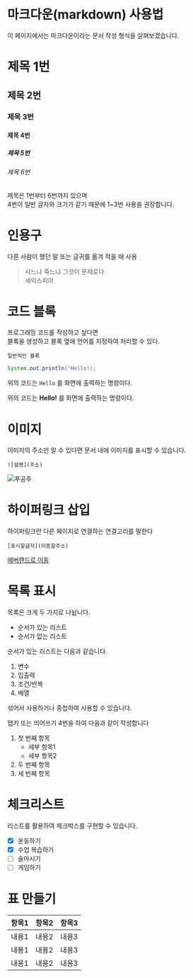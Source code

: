 # 마크다운(markdown) 사용법

이 페이지에서는 마크다운이라는 문서 작성 형식을 살펴보겠습니다.

# 제목 1번
## 제목 2번
### 제목 3번
#### 제목 4번
##### 제목 5번
###### 제목 6번

제목은 1번부터 6번까지 있으며  
4번이 일반 글자와 크기가 같기 때문에 1~3번 사용을 권장합니다.

# 인용구

다른 사람이 했던 말 또는 글귀를 옮겨 적을 때 사용

> 사느냐 죽느냐 그것이 문제로다  
> 셰익스피어

# 코드 블록

프로그래밍 코드를 작성하고 싶다면  
블록을 생성하고 블록 옆에 언어를 지정하여 처리할 수 있다.

```
일반적인 블록
```
```java
System.out.println("Hello!);
```

위의 코드는 `Hello`  를 화면에 출력하는 명령이다.

위의 코드는 **Hello!**  를 화면에 출력하는 명령이다.

# 이미지

이미지의 주소만 알 수 있다면 문서 내에 이미지를 표시할 수 있습니다.
```
![설명](주소)
```
![푸공주](https://github.com/lodorive/khdori/blob/main/img.gif?raw=true)

# 하이퍼링크 삽입

하이퍼링크란 다른 페이지로 연결하는 연결고리를 말한다

```
[표시할글자](이동할주소)
```
[에버랜드로 이동](www.everland.com)

# 목록 표시

목록은 크게 두 가지로 나뉩니다.

- 순서가 있는 리스트
- 순서가 없는 리스트

순서가 있는 리스트는 다음과 같습니다.

1. 변수
2. 입출력
3. 조건/반복
4. 배열
   
섞어서 사용하거나 중첩하여 사용할 수 있습니다.

탭키 또는 띄어쓰기 4번을 하여 다음과 같이 작성합니다

1. 첫 번째 항목
	- 세부 항목1
	- 세부 항목2
2. 두 번째 항목
3. 세 번째 항목

# 체크리스트

리스트를 활용하여 체크박스를 구현할 수 있습니다.
- [x] 운동하기
- [x] 수업 복습하기
- [ ] 술마시기
- [ ] 게임하기

# 표 만들기

| 항목1 | 항목2 | 항목3 |
| --- | --- | --- |
| 내용1 | 내용2 | 내용3 |
| 내용1 | 내용2 | 내용3 |
| 내용1 | 내용2 | 내용3 |
